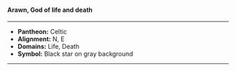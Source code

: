 #### Arawn, God of life and death
___

- **Pantheon:** Celtic
- **Alignment:** N, E
- **Domains:** Life, Death
- **Symbol:** Black star on gray background
___
